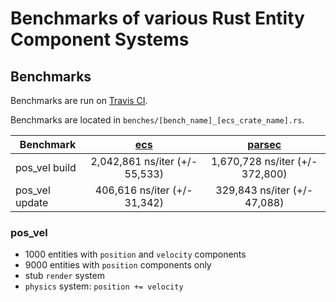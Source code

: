 # Benchmarks of various Rust Entity Component Systems

## Benchmarks
Benchmarks are run on [Travis CI](https://travis-ci.org/lschmierer/ecs_bench/).

Benchmarks are located in `benches/[bench_name]_[ecs_crate_name].rs`.

 Benchmark      | [ecs](https://github.com/HeroesGrave/ecs-rs) | [parsec](https://github.com/kvark/parsec)
 -------------- |:--------------------------------------------:|:-----------------------------------------:
 pos_vel build  | 2,042,861 ns/iter (+/- 55,533)               | 1,670,728 ns/iter (+/- 372,800)
 pos_vel update | 406,616 ns/iter (+/- 31,342)                 | 329,843 ns/iter (+/- 47,088)

### pos_vel
 * 1000 entities with `position` and `velocity` components
 * 9000 entities with `position` components only
 * stub `render` system
 * `physics` system: `position += velocity`
